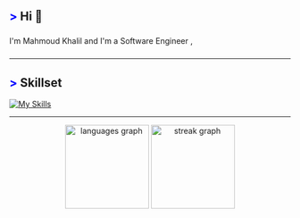 ## <span style="color: blue !important;">&gt;</span> Hi 👋


###

<p align="left">I'm  Mahmoud Khalil and I'm a Software Engineer ,</p>

###
<p align="left"></p>

###
---
## <span style="color: blue !important;">&gt;</span> Skillset
[![My Skills](https://skillicons.dev/icons?i=git,cpp,javascript,typescript,nodejs,express,mongodb,mysql,nestjs,nextjs,react,jest,postman,python,bash,&perline=12)](https://skillicons.dev)

---

<div align="center">
  <img src="https://github-readme-stats.vercel.app/api/top-langs?username=mahmoud-khalil8&locale=en&hide_title=false&layout=compact&card_width=320&langs_count=5&theme=dracula&hide_border=false&order=2" height="150" alt="languages graph"  />
  <img src="https://streak-stats.demolab.com?user=mahmoud-khalil8&locale=en&mode=daily&theme=dracula&hide_border=false&border_radius=5&order=3" height="150" alt="streak graph"  />
</div>

###



###
